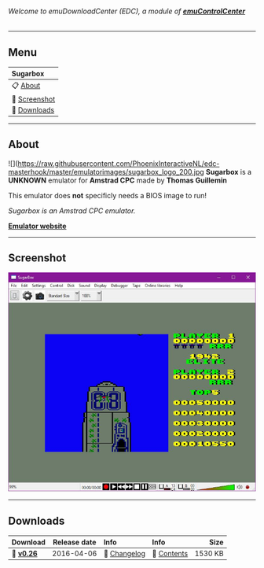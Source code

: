 ###### Welcome to emuDownloadCenter (EDC), a module of [**emuControlCenter**](https://github.com/PhoenixInteractiveNL/emuControlCenter/wiki)
***
## Menu
| **Sugarbox** |
|:---------|
| :clipboard: [About](#about) |
| :sunrise: [Screenshot](#screenshot) |
| :floppy_disk: [Downloads](#downloads) |
***
## About
![](https://raw.githubusercontent.com/PhoenixInteractiveNL/edc-masterhook/master/emulatorimages/sugarbox_logo_200.jpg
**Sugarbox** is a **UNKNOWN** emulator for **Amstrad CPC** made by **Thomas Guillemin**

This emulator does **not** specificly needs a BIOS image to run!

_Sugarbox is an Amstrad CPC emulator._

[**Emulator website**](http://sugarbox.free.fr/)
***
## Screenshot
![](https://raw.githubusercontent.com/PhoenixInteractiveNL/edc-masterhook/master/downloadhooks/sugarbox/sugarbox_screen.jpg)
***
## Downloads
| Download | Release date  | Info       | Info       | Size       |
|:---------|:-------------:|:-----------|:-----------|-----------:|
| :floppy_disk: [**v0.26**](https://github.com/PhoenixInteractiveNL/edc-repo0002/raw/master/sugarbox/0.26.7z) | 2016-04-06 | :page_facing_up: [Changelog](https://github.com/PhoenixInteractiveNL/edc-repo0002/blob/master/sugarbox/0.26_changelog.txt) | :mag_right: [Contents](https://github.com/PhoenixInteractiveNL/edc-repo0002/blob/master/sugarbox/0.26_contents.txt) | 1530 KB |
